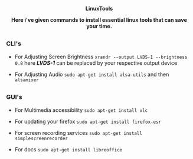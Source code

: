 <p align="center"><b>LinuxTools</b></p>
<p align="center"><b>Here i've given commands to install essential linux tools that can save your time.</b></p>

##

### CLI's


- For Adjusting Screen Brightness
  ```xrandr --output LVDS-1 --brightness 0.8```
   here ***LVDS-1*** can be replaced by your respective output device

- For Adjusting Audio
  ```sudo apt-get install alsa-utils```
  and then
  ```alsamixer```

##

### GUI's

- For Multimedia accessibility
  ```sudo apt-get install vlc```

- For updating your firefox 
  ```sudo apt-get install firefox-esr```

- For screen recording services
  ```sudo apt-get install simplescreenrecorder```

- For docs
  ```sudo apt-get install libreoffice```
